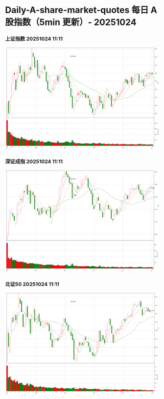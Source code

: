 
# Daily-A-share-market-quotes 每日 A 股指数（5min 更新）- 20251024

### 上证指数 20251024 11:11
![](./fig/2025/10/20251024-sh000001.png)

### 深证成指 20251024 11:11
![](./fig/2025/10/20251024-sz399001.png)

### 北证50 20251024 11:11
![](./fig/2025/10/20251024-bj899050.png)

